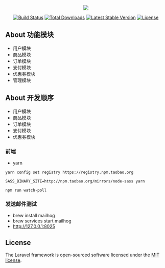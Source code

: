 <p align="center"><img src="https://laravel.com/assets/img/components/logo-laravel.svg"></p>

<p align="center">
<a href="https://travis-ci.org/laravel/framework"><img src="https://travis-ci.org/laravel/framework.svg" alt="Build Status"></a>
<a href="https://packagist.org/packages/laravel/framework"><img src="https://poser.pugx.org/laravel/framework/d/total.svg" alt="Total Downloads"></a>
<a href="https://packagist.org/packages/laravel/framework"><img src="https://poser.pugx.org/laravel/framework/v/stable.svg" alt="Latest Stable Version"></a>
<a href="https://packagist.org/packages/laravel/framework"><img src="https://poser.pugx.org/laravel/framework/license.svg" alt="License"></a>
</p>

## About 功能模块

- 用户模块
- 商品模块
- 订单模块
- 支付模块
- 优惠券模块
- 管理模块

## About 开发顺序

- 用户模块
- 商品模块
- 订单模块
- 支付模块
- 优惠券模块

### 前端
- yarn

`yarn config set registry https://registry.npm.taobao.org`

`SASS_BINARY_SITE=http://npm.taobao.org/mirrors/node-sass yarn`

`npm run watch-poll`

### 发送邮件测试
- brew install mailhog
- brew services start mailhog
- http://127.0.0.1:8025


## License

The Laravel framework is open-sourced software licensed under the [MIT license](https://opensource.org/licenses/MIT).
